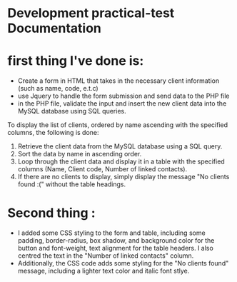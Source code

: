# Development practical-test Documentation
 # first thing I've done is:
 - Create a form in HTML that takes in the necessary client information (such as name, code, e.t.c)
 - use Jquery to handle the form submission and send data to the PHP file
 - in the PHP file, validate the input and insert the new client data into the MySQL database using SQL queries.
 
 To display the list of clients, ordered by name ascending with the specified columns, the following is done:
 1. Retrieve the client data from the MySQL database using a SQL query.
 2. Sort the data by name in ascending order.
 3. Loop through the client data and display it in a table with the specified columns (Name, Client code, Number of linked contacts).
 4. If there are no clients to display, simply display the message "No clients found :(" without the table headings.
 
 # Second thing :
 - I added some CSS styling to the form and table, including some padding, border-radius, box shadow, and background color for the button and font-weight, text   alignment 
 for the table headers. I also centred the text in the "Number of linked contacts" column.
 - Additionally, the CSS code adds some styling for the "No clients found" message, including a lighter text color and italic font stlye.

